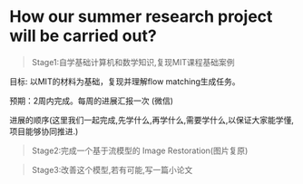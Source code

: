 # How our summer research project will be carried out?

>   Stage1:自学基础计算机和数学知识,复现MIT课程基础案例

目标: 以MIT的材料为基础，复现并理解flow matching生成任务。

预期：2周内完成。每周的进展汇报一次 (微信)

进展的顺序(这里我们一起完成,先学什么,再学什么,需要学什么,以保证大家能学懂,项目能够协同推进.)

>   Stage2:完成一个基于流模型的 Image Restoration(图片复原)



>   Stage3:改善这个模型,若有可能,写一篇小论文